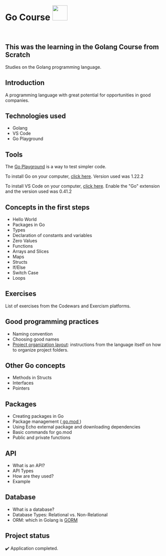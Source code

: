 <h1> Go Course <img height="48" src="https://user-images.githubusercontent.com/25181517/192149581-88194d20-1a37-4be8-8801-5dc0017ffbbe.png"/> </h1>
<br>

<h2> This was the learning in the Golang Course from Scratch </h2>
<p> Studies on the Golang programming language. </p>

<h2> Introduction </h2>
A programming language with great potential for opportunities in good companies.

## Technologies used
* Golang
* VS Code
* Go Playground
  
## Tools
The <a href="https://go.dev/play/" target="_blank" > Go Playground</a> is a way to test simpler code.

To install Go on your computer, <a href="https://go.dev/doc/install" target="_blank" > click here</a>. Version used was 1.22.2

To install VS Code on your computer, <a href="https://code.visualstudio.com/download" target="_blank"> click here</a>. Enable the "Go" extension and the version used was 0.41.2


## Concepts in the first steps
* Hello World
* Packages in Go
* Types
* Declaration of constants and variables
* Zero Values
* Functions
* Arrays and Slices
* Maps
* Structs
* If/Else
* Switch Case
* Loops

## Exercises
List of exercises from the Codewars and Exercism platforms.

## Good programming practices
* Naming convention
* Choosing good names
* <a href="https://go.dev/doc/modules/layout" target="_blank"> Project organization layout</a>: instructions from the language itself on how to organize project folders.

## Other Go concepts
* Methods in Structs
* Interfaces
* Pointers

## Packages
* Creating packages in Go
* Package management (<a href="https://go.dev/doc/modules/gomod-ref" target="_blank"> go.mod </a>)
* Using Echo external package and downloading dependencies
* Basic commands for go.mod
* Public and private functions
  
## API
* What is an API?
* API Types
* How are they used?
* Example
  
## Database
* What is a database?
* Database Types: Relational vs. Non-Relational
* ORM: which in Golang is <a href="https://gorm.io/docs/" target="_blank"> GORM </a>
  
## Project status
:heavy_check_mark: Application completed.
